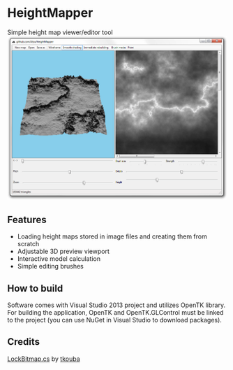 # HeightMapper
Simple height map viewer/editor tool
![HeightMapper screenshot](screenshot.png?raw=true)

## Features
- Loading height maps stored in image files and creating them from scratch
- Adjustable 3D preview viewport
- Interactive model calculation
- Simple editing brushes

## How to build
Software comes with Visual Studio 2013 project and utilizes OpenTK library. For building the application, OpenTK and OpenTK.GLControl must be linked to the project (you can use NuGet in Visual Studio to download packages).

## Credits
[LockBitmap.cs](https://gist.github.com/tkouba/0b7f8496f1aadcfee2db) by [tkouba](https://gist.github.com/tkouba)
